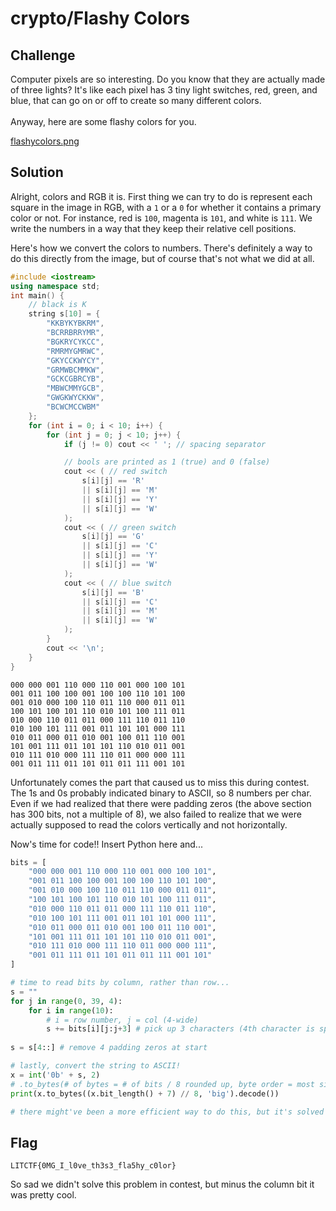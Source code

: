 # crypto/Flashy Colors

## Challenge

Computer pixels are so interesting. Do you know that they are actually made of three lights? It's like each pixel has 3 tiny light switches, red, green, and blue, that can go on or off to create so many different colors.
<br>
<br>
Anyway, here are some flashy colors for you.

[flashycolors.png](https://drive.google.com/file/d/1X7PMv0vi-Cp_xKzYeFd_wxxPGY373jgz/view?usp=sharing)

## Solution

Alright, colors and RGB it is. First thing we can try to do is represent each square in the image in RGB, with a `1` or a `0` for whether it contains a primary color or not. For instance, red is `100`, magenta is `101`, and white is `111`. We write the numbers in a way that they keep their relative cell positions.

Here's how we convert the colors to numbers. There's definitely a way to do this directly from the image, but of course that's not what we did at all.
```cpp
#include <iostream>
using namespace std;
int main() {
    // black is K
    string s[10] = {
        "KKBYKYBKRM",
        "BCRRBRRYMR",
        "BGKRYCYKCC",
        "RMRMYGMRWC",
        "GKYCCKWYCY",
        "GRMWBCMMKW",
        "GCKCGBRCYB",
        "MBWCMMYGCB",
        "GWGKWYCKKW",
        "BCWCMCCWBM"
    };
    for (int i = 0; i < 10; i++) {
        for (int j = 0; j < 10; j++) {
            if (j != 0) cout << ' '; // spacing separator

            // bools are printed as 1 (true) and 0 (false)
            cout << ( // red switch
                s[i][j] == 'R'
                || s[i][j] == 'M'
                || s[i][j] == 'Y'
                || s[i][j] == 'W'
            );
            cout << ( // green switch
                s[i][j] == 'G'
                || s[i][j] == 'C'
                || s[i][j] == 'Y'
                || s[i][j] == 'W'
            );
            cout << ( // blue switch
                s[i][j] == 'B'
                || s[i][j] == 'C'
                || s[i][j] == 'M'
                || s[i][j] == 'W'
            );
        }
        cout << '\n';
    }
}
```
```
000 000 001 110 000 110 001 000 100 101
001 011 100 100 001 100 100 110 101 100
001 010 000 100 110 011 110 000 011 011
100 101 100 101 110 010 101 100 111 011
010 000 110 011 011 000 111 110 011 110
010 100 101 111 001 011 101 101 000 111
010 011 000 011 010 001 100 011 110 001
101 001 111 011 101 101 110 010 011 001
010 111 010 000 111 110 011 000 000 111
001 011 111 011 101 011 011 111 001 101 
```

Unfortunately comes the part that caused us to miss this during contest. The 1s and 0s probably indicated binary to ASCII, so 8 numbers per char. Even if we had realized that there were padding zeros (the above section has 300 bits, not a multiple of 8), we also failed to realize that we were actually supposed to read the colors vertically and not horizontally.

Now's time for code!! Insert Python here and...
```py
bits = [
    "000 000 001 110 000 110 001 000 100 101",
    "001 011 100 100 001 100 100 110 101 100",
    "001 010 000 100 110 011 110 000 011 011",
    "100 101 100 101 110 010 101 100 111 011",
    "010 000 110 011 011 000 111 110 011 110",
    "010 100 101 111 001 011 101 101 000 111",
    "010 011 000 011 010 001 100 011 110 001",
    "101 001 111 011 101 101 110 010 011 001",
    "010 111 010 000 111 110 011 000 000 111",
    "001 011 111 011 101 011 011 111 001 101"
]

# time to read bits by column, rather than row...
s = ""
for j in range(0, 39, 4):
    for i in range(10):
        # i = row number, j = col (4-wide)
        s += bits[i][j:j+3] # pick up 3 characters (4th character is space)
        
s = s[4::] # remove 4 padding zeros at start

# lastly, convert the string to ASCII!
x = int('0b' + s, 2)
# .to_bytes(# of bytes = # of bits / 8 rounded up, byte order = most significant first)
print(x.to_bytes((x.bit_length() + 7) // 8, 'big').decode())

# there might've been a more efficient way to do this, but it's solved regardless :D
```

## Flag

`LITCTF{0MG_I_l0ve_th3s3_fla5hy_c0lor}`

So sad we didn't solve this problem in contest, but minus the column bit it was pretty cool.
